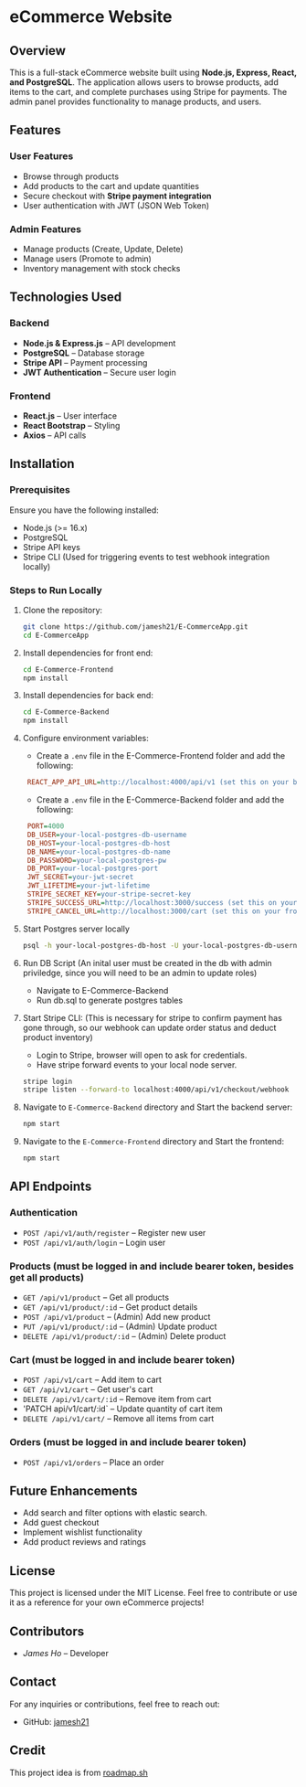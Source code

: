 # eCommerce Website

## Overview
This is a full-stack eCommerce website built using **Node.js, Express, React, and PostgreSQL**. The application allows users to browse products, add items to the cart, and complete purchases using Stripe for payments. The admin panel provides functionality to manage products, and users.

## Features
### User Features
- Browse through products
- Add products to the cart and update quantities
- Secure checkout with **Stripe payment integration**
- User authentication with JWT (JSON Web Token)

### Admin Features
- Manage products (Create, Update, Delete)
- Manage users (Promote to admin)
- Inventory management with stock checks

## Technologies Used
### Backend
- **Node.js & Express.js** – API development
- **PostgreSQL** – Database storage
- **Stripe API** – Payment processing
- **JWT Authentication** – Secure user login

### Frontend
- **React.js** – User interface
- **React Bootstrap** – Styling
- **Axios** – API calls

## Installation
### Prerequisites
Ensure you have the following installed:
- Node.js (>= 16.x)
- PostgreSQL
- Stripe API keys 
- Stripe CLI (Used for triggering events to test webhook integration locally)

### Steps to Run Locally
1. Clone the repository:
   ```sh
   git clone https://github.com/jamesh21/E-CommerceApp.git
   cd E-CommerceApp
   ```
2. Install dependencies for front end:
   ```sh
   cd E-Commerce-Frontend
   npm install
   ```
3. Install dependencies for back end:
   ```sh
   cd E-Commerce-Backend
   npm install
   ```
4. Configure environment variables:

   - Create a `.env` file in the E-Commerce-Frontend folder and add the following:
   ```ini
    REACT_APP_API_URL=http://localhost:4000/api/v1 (set this on your backend port)
   ```

   - Create a `.env` file in the E-Commerce-Backend folder and add the following:
   ```ini
    PORT=4000
    DB_USER=your-local-postgres-db-username
    DB_HOST=your-local-postgres-db-host
    DB_NAME=your-local-postgres-db-name
    DB_PASSWORD=your-local-postgres-pw
    DB_PORT=your-local-postgres-port
    JWT_SECRET=your-jwt-secret
    JWT_LIFETIME=your-jwt-lifetime
    STRIPE_SECRET_KEY=your-stripe-secret-key    
    STRIPE_SUCCESS_URL=http://localhost:3000/success (set this on your frontend port, defaults to localhost:3000)
    STRIPE_CANCEL_URL=http://localhost:3000/cart (set this on your frontend port, defaults to localhost:3000)
   ```

5. Start Postgres server locally
    ```sh
    psql -h your-local-postgres-db-host -U your-local-postgres-db-username -d your-local-postgres-db-name
    ```

6. Run DB Script (An inital user must be created in the db with admin priviledge, since you will need to be an admin to update roles)
    - Navigate to E-Commerce-Backend
    - Run db.sql to generate postgres tables

7. Start Stripe CLI: (This is necessary for stripe to confirm payment has gone through, so our webhook can update order status and deduct product inventory)
    - Login to Stripe, browser will open to ask for credentials.
    - Have stripe forward events to your local node server.
    ```sh
    stripe login
    stripe listen --forward-to localhost:4000/api/v1/checkout/webhook
    ```

8. Navigate to `E-Commerce-Backend` directory and Start the backend server:
   ```sh
   npm start
   ```
9. Navigate to the `E-Commerce-Frontend` directory and Start the frontend:
   ```sh
   npm start
   ```

## API Endpoints
### Authentication
- `POST /api/v1/auth/register` – Register new user
- `POST /api/v1/auth/login` – Login user


### Products (must be logged in and include bearer token, besides get all products)
- `GET /api/v1/product` – Get all products
- `GET /api/v1/product/:id` – Get product details
- `POST /api/v1/product` – (Admin) Add new product
- `PUT /api/v1/product/:id` – (Admin) Update product
- `DELETE /api/v1/product/:id` – (Admin) Delete product

### Cart (must be logged in and include bearer token)
- `POST /api/v1/cart` – Add item to cart
- `GET /api/v1/cart` – Get user's cart
- `DELETE /api/v1/cart/:id` – Remove item from cart
- 'PATCH api/v1/cart/:id` – Update quantity of cart item
- `DELETE /api/v1/cart/` – Remove all items from cart

### Orders (must be logged in and include bearer token)
- `POST /api/v1/orders` – Place an order


## Future Enhancements
- Add search and filter options with elastic search.
- Add guest checkout
- Implement wishlist functionality
- Add product reviews and ratings


## License
This project is licensed under the MIT License. Feel free to contribute or use it as a reference for your own eCommerce projects!

## Contributors
- *James Ho* – Developer


## Contact
For any inquiries or contributions, feel free to reach out:
- GitHub: [jamesh21](https://github.com/jamesh21)

## Credit
This project idea is from [roadmap.sh](https://roadmap.sh/projects/ecommerce-api)
